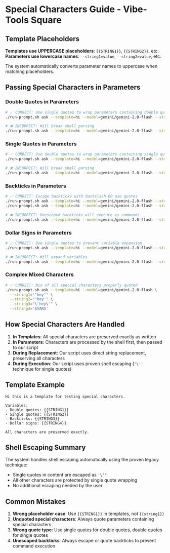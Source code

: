 # Special Characters Guide - Vibe-Tools Square

## Template Placeholders

**Templates use UPPERCASE placeholders**: `{{STRING1}}`, `{{STRING2}}`, etc.
**Parameters use lowercase names**: `--string1=value`, `--string2=value`, etc.

The system automatically converts parameter names to uppercase when matching placeholders.

## Passing Special Characters in Parameters

### Double Quotes in Parameters
```bash
# ✅ CORRECT: Use single quotes to wrap parameters containing double quotes
./run-prompt.sh ask --template=hi --model=gemini/gemini-2.0-flash --string1='"hey"'

# ❌ INCORRECT: Will break shell parsing
./run-prompt.sh ask --template=hi --model=gemini/gemini-2.0-flash --string1=""hey""
```

### Single Quotes in Parameters  
```bash
# ✅ CORRECT: Use double quotes to wrap parameters containing single quotes
./run-prompt.sh ask --template=hi --model=gemini/gemini-2.0-flash --string2="'hey'"

# ❌ INCORRECT: Will break shell parsing
./run-prompt.sh ask --template=hi --model=gemini/gemini-2.0-flash --string2=''hey''
```

### Backticks in Parameters
```bash
# ✅ CORRECT: Escape backticks with backslash OR use quotes
./run-prompt.sh ask --template=hi --model=gemini/gemini-2.0-flash --string3="\`hey\`"
./run-prompt.sh ask --template=hi --model=gemini/gemini-2.0-flash --string3='`hey`'

# ❌ INCORRECT: Unescaped backticks will execute as commands
./run-prompt.sh ask --template=hi --model=gemini/gemini-2.0-flash --string3=`hey`
```

### Dollar Signs in Parameters
```bash
# ✅ CORRECT: Use single quotes to prevent variable expansion
./run-prompt.sh ask --template=hi --model=gemini/gemini-2.0-flash --string4='$HOME and $USER'

# ❌ INCORRECT: Will expand variables
./run-prompt.sh ask --template=hi --model=gemini/gemini-2.0-flash --string4=$HOME and $USER
```

### Complex Mixed Characters
```bash
# ✅ CORRECT: Mix of all special characters properly quoted
./run-prompt.sh ask --template=hi --model=gemini/gemini-2.0-flash \
  --string1='"hey"' \
  --string2="'hey'" \
  --string3="\`hey\`" \
  --string4='$VARS'
```

## How Special Characters Are Handled

1. **In Templates**: All special characters are preserved exactly as written
2. **In Parameters**: Characters are processed by the shell first, then passed to our script
3. **During Replacement**: Our script uses direct string replacement, preserving all characters
4. **During Execution**: Our script uses proven shell escaping (`'\''` technique for single quotes)

## Template Example

```
Hi this is a template for testing special characters.

Variables:
- Double quotes: {{STRING1}}
- Single quotes: {{STRING2}}  
- Backticks: {{STRING3}}
- Dollar signs: {{STRING4}}

All characters are preserved exactly.
```

## Shell Escaping Summary

The system handles shell escaping automatically using the proven legacy technique:
- Single quotes in content are escaped as `'\''`
- All other characters are protected by single quote wrapping
- No additional escaping needed by the user

## Common Mistakes

1. **Wrong placeholder case**: Use `{{STRING1}}` in templates, not `{{string1}}`
2. **Unquoted special characters**: Always quote parameters containing special characters
3. **Wrong quote type**: Use single quotes for double quotes, double quotes for single quotes
4. **Unescaped backticks**: Always escape or quote backticks to prevent command execution
